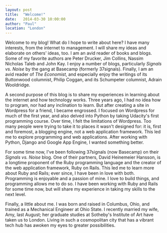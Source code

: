 ```yaml
---
layout: post
title:  "Welcome!"
date:   2014-03-30 10:00:00
author: "Paul"
location: "London"
---
```


Welcome to my blog! What do I hope to write about here? I have many interests, from the internet to management. I will share my ideas and elaborate on others' ideas, too. I am an avid reader of books and blogs. Some of my favorite authors are Peter Drucker, Jim Collins, Nassim Nicholas Taleb and John Kay. I enjoy a number of blogs, particularly *Signals vs. Noise* by the gang at Basecamp (formerly 37signals). Finally, I am an avid reader of *The Economist*, and especially enjoy the writings of its Buttonwood columnist, Philip Coggan, and its Schumpeter columnist, Adrain Wooldridge.

A second purpose of this blog is to share my experiences in learning about the internet and how technology works. Three years ago, I had no idea how to program, nor had any inclination to learn. But after creating a site in Wordpress for a friend, I became engrossed. I focused on Wordpress for much of the first year, and also delved into Python by taking Udacity's first programming course. Over time, I felt the limitations of Wordpress. Too many people were trying to take it to places it wasn't designed for: it is, first and foremost, a blogging engine, not a web application framework. This led me to explore programming and web applications. After working with Python, Django and Google App Engine, I wanted something better. 

<!--excerpt-->

For some time now, I've been following 37signals (now Basecamp) on their *Signals vs. Noise* blog. One of their partners, David Heinemeier Hansson, is a longtime proponent of the Ruby programming language and the creator of the web application framework, Ruby on Rails. This led me to learn more about Ruby and Rails; ever since, I have been in love with both. Programming is enjoyable and a passion of mine. I love to build things, and programming allows me to do so. I have been working with Ruby and Rails for some time now, but will share my experience in taking my skills to the next level. 

Finally, a little about me. I was born and raised in Columbus, Ohio, and trained as a Mechanical Engineer at Ohio State. I recently married my wife, Amy, last August; her graduate studies at Sotheby's Institute of Art have taken us to London. Living in such a cosmopolitan city that has a vibrant tech hub has awoken my eyes to greater possibilities.

